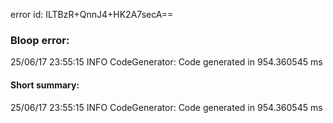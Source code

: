 error id: ILTBzR+QnnJ4+HK2A7secA==
### Bloop error:

25/06/17 23:55:15 INFO CodeGenerator: Code generated in 954.360545 ms
#### Short summary: 

25/06/17 23:55:15 INFO CodeGenerator: Code generated in 954.360545 ms